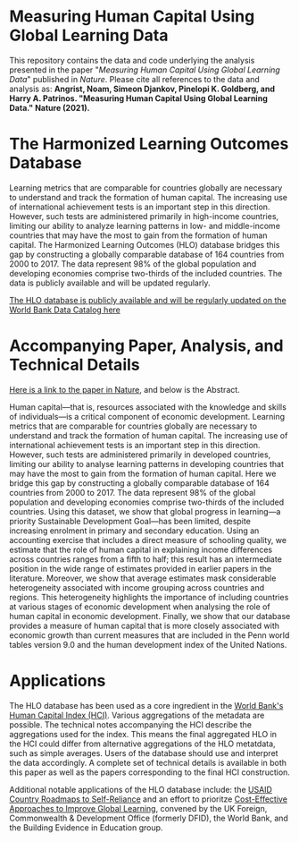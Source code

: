 # Measuring Human Capital Using Global Learning Data

This repository contains the data and code underlying the analysis presented in the paper "*Measuring Human Capital Using Global Learning Data*" published in *Nature*. Please cite all references to the data and analysis as: **Angrist, Noam, Simeon Djankov, Pinelopi K. Goldberg, and Harry A. Patrinos. "Measuring Human Capital Using Global Learning Data." Nature (2021).**

# The Harmonized Learning Outcomes Database

Learning metrics that are comparable for countries globally are necessary to understand and track the formation of human capital. The increasing use of international achievement tests is an important step in this direction. However, such tests are administered primarily in high-income countries, limiting our ability to analyze learning patterns in low- and middle-income countries that may have the most to gain from the formation of human capital. The Harmonized Learning Outcomes (HLO) database bridges this gap by constructing a globally comparable database of 164 countries from 2000 to 2017. The data represent 98% of the global population and developing economies comprise two-thirds of the included countries. The data is publicly available and will be updated regularly.

[The HLO database is publicly available and will be regularly updated on the World Bank Data Catalog here](https://datacatalog.worldbank.org/dataset/harmonized-learning-outcomes-hlo-database)

# Accompanying Paper, Analysis, and Technical Details

[Here is a link to the paper in Nature](https://doi.org/10.1038/s41586-021-03323-7), and below is the Abstract.

Human capital—that is, resources associated with the knowledge and skills of individuals—is a critical component of economic development. Learning metrics that are comparable for countries globally are necessary to understand and track the formation of human capital. The increasing use of international achievement tests is an important step in this direction. However, such tests are administered primarily in developed countries, limiting our ability to analyse learning patterns in developing countries that may have the most to gain from the formation of human capital. Here we bridge this gap by constructing a globally comparable database of 164 countries from 2000 to 2017. The data represent 98% of the global population and developing economies comprise two-thirds of the included countries. Using this dataset, we show that global progress in learning—a priority Sustainable Development Goal—has been limited, despite increasing enrolment in primary and secondary education. Using an accounting exercise that includes a direct measure of schooling quality, we estimate that the role of human capital in explaining income differences across countries ranges from a fifth to half; this result has an intermediate position in the wide range of estimates provided in earlier papers in the literature. Moreover, we show that average estimates mask considerable heterogeneity associated with income grouping across countries and regions. This heterogeneity highlights the importance of including countries at various stages of economic development when analysing the role of human capital in economic development. Finally, we show that our database provides a measure of human capital that is more closely associated with economic growth than current measures that are included in the Penn world tables version 9.0 and the human development index of the United Nations.

# Applications

The HLO database has been used as a core ingredient in the [World Bank's Human Capital Index (HCI)](https://www.worldbank.org/en/publication/human-capital). Various aggregations of the metadata are possible. The technical notes accompanying the HCI describe the aggregations used for the index. This means the final aggregated HLO in the HCI could differ from alternative aggregations of the HLO metatdata, such as simple averages. Users of the database should use and interpret the data accordingly. A complete set of technical details is available in both this paper as well as the papers corresponding to the final HCI construction. 

Additional notable applications of the HLO database include: the [USAID Country Roadmaps to Self-Reliance](https://selfreliance.usaid.gov) and an effort to prioritze [Cost-Effective Approaches to Improve Global Learning](http://documents1.worldbank.org/curated/en/719211603835247448/pdf/Cost-Effective-Approaches-to-Improve-Global-Learning-What-Does-Recent-Evidence-Tell-Us-Are-Smart-Buys-for-Improving-Learning-in-Low-and-Middle-Income-Countries.pdf), convened by the UK Foreign, Commonwealth & Development Office (formerly DFID), the World Bank, and the Building Evidence in Education group.


